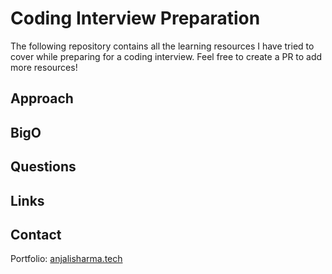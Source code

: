 # Coding Interview Preparation

The following repository contains all the learning resources I have tried to cover while preparing for a coding interview.
Feel free to create a PR to add more resources!

## Approach 

## BigO

## Questions

## Links

## Contact
Portfolio: [anjalisharma.tech](anjalisharma.tech) 
